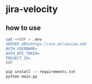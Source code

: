 # jira-velocity


## how to use
```bash
cat <<EOF > .env
SERVER_URI=https://xxx.atlassian.net
AUTH_USERNAME=
AUTH_API_TOKEN=
PROJECT_ID=
EOF

pip install -r requirements.txt
python main.py
```
